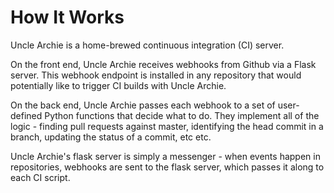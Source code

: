 # How It Works

Uncle Archie is a home-brewed continuous integration (CI) server.

On the front end, Uncle Archie receives webhooks from Github
via a Flask server. This webhook endpoint is installed in
any repository that would potentially like to trigger CI 
builds with Uncle Archie.

On the back end, Uncle Archie passes each webhook to a set
of user-defined Python functions that decide what to do.
They implement all of the logic - finding pull requests
against master, identifying the head commit in a branch,
updating the status of a commit, etc etc.

Uncle Archie's flask server is simply a messenger - when
events happen in repositories, webhooks are sent to the
flask server, which passes it along to each CI script.

